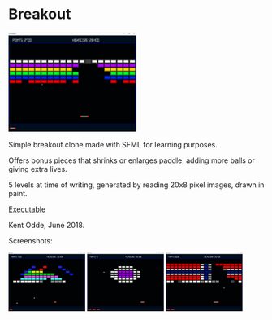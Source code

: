 # Breakout

<img src="https://github.com/oddek/Breakout/blob/master/ex/ex1.png" width="50%">

Simple breakout clone made with SFML for learning purposes.

Offers bonus pieces that shrinks or enlarges paddle, adding more balls or giving extra lives. 

5 levels at time of writing, generated by reading 20x8 pixel images, drawn in paint.

[Executable](https://odde.ml)

Kent Odde, June 2018.

Screenshots:

<img src="https://github.com/oddek/Breakout/blob/master/ex/ex2.png" width="30%"> <img src="https://github.com/oddek/Breakout/blob/master/ex/ex3.png" width="30%"> <img src="https://github.com/oddek/Breakout/blob/master/ex/ex4.png" width="30%">


